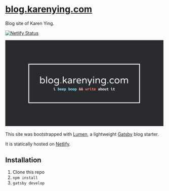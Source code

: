 # [blog.karenying.com](https://www.blog.karenying.com)

Blog site of Karen Ying.

[![Netlify Status](https://api.netlify.com/api/v1/badges/d161b202-1a39-4c4e-aac7-e48e44194306/deploy-status)](https://app.netlify.com/sites/gracious-bartik-aba6fc/deploys)

<img src="./static/preview.png" width="500px">

This site was bootstrapped with [Lumen](https://github.com/alxshelepenok/gatsby-starter-lumen), a lightweight [Gatsby](https://www.gatsbyjs.com/) blog starter.

It is statically hosted on [Netlify](http://netlify.com/).

## Installation

1. Clone this repo
2. `npm install`
3. `gatsby develop`
